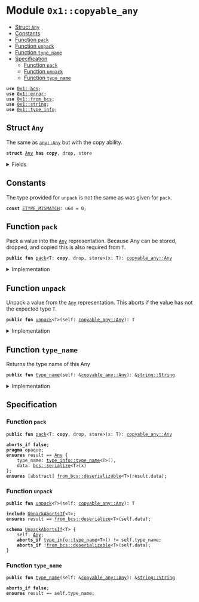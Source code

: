 
<a id="0x1_copyable_any"></a>

# Module `0x1::copyable_any`



-  [Struct `Any`](#0x1_copyable_any_Any)
-  [Constants](#@Constants_0)
-  [Function `pack`](#0x1_copyable_any_pack)
-  [Function `unpack`](#0x1_copyable_any_unpack)
-  [Function `type_name`](#0x1_copyable_any_type_name)
-  [Specification](#@Specification_1)
    -  [Function `pack`](#@Specification_1_pack)
    -  [Function `unpack`](#@Specification_1_unpack)
    -  [Function `type_name`](#@Specification_1_type_name)


<pre><code><b>use</b> <a href="../../../move-stdlib/tests/compiler-v2-doc/bcs.md#0x1_bcs">0x1::bcs</a>;
<b>use</b> <a href="../../../move-stdlib/tests/compiler-v2-doc/error.md#0x1_error">0x1::error</a>;
<b>use</b> <a href="from_bcs.md#0x1_from_bcs">0x1::from_bcs</a>;
<b>use</b> <a href="../../../move-stdlib/tests/compiler-v2-doc/string.md#0x1_string">0x1::string</a>;
<b>use</b> <a href="type_info.md#0x1_type_info">0x1::type_info</a>;
</code></pre>



<a id="0x1_copyable_any_Any"></a>

## Struct `Any`

The same as <code><a href="any.md#0x1_any_Any">any::Any</a></code> but with the copy ability.


<pre><code><b>struct</b> <a href="copyable_any.md#0x1_copyable_any_Any">Any</a> <b>has</b> <b>copy</b>, drop, store
</code></pre>



<details>
<summary>Fields</summary>


<dl>
<dt>
<code>type_name: <a href="../../../move-stdlib/tests/compiler-v2-doc/string.md#0x1_string_String">string::String</a></code>
</dt>
<dd>

</dd>
<dt>
<code>data: <a href="../../../move-stdlib/tests/compiler-v2-doc/vector.md#0x1_vector">vector</a>&lt;u8&gt;</code>
</dt>
<dd>

</dd>
</dl>


</details>

<a id="@Constants_0"></a>

## Constants


<a id="0x1_copyable_any_ETYPE_MISMATCH"></a>

The type provided for <code>unpack</code> is not the same as was given for <code>pack</code>.


<pre><code><b>const</b> <a href="copyable_any.md#0x1_copyable_any_ETYPE_MISMATCH">ETYPE_MISMATCH</a>: u64 = 0;
</code></pre>



<a id="0x1_copyable_any_pack"></a>

## Function `pack`

Pack a value into the <code><a href="copyable_any.md#0x1_copyable_any_Any">Any</a></code> representation. Because Any can be stored, dropped, and copied this is
also required from <code>T</code>.


<pre><code><b>public</b> <b>fun</b> <a href="copyable_any.md#0x1_copyable_any_pack">pack</a>&lt;T: <b>copy</b>, drop, store&gt;(x: T): <a href="copyable_any.md#0x1_copyable_any_Any">copyable_any::Any</a>
</code></pre>



<details>
<summary>Implementation</summary>


<pre><code><b>public</b> <b>fun</b> <a href="copyable_any.md#0x1_copyable_any_pack">pack</a>&lt;T: drop + store + <b>copy</b>&gt;(x: T): <a href="copyable_any.md#0x1_copyable_any_Any">Any</a> {
    <a href="copyable_any.md#0x1_copyable_any_Any">Any</a> {
        type_name: <a href="type_info.md#0x1_type_info_type_name">type_info::type_name</a>&lt;T&gt;(),
        data: <a href="../../../move-stdlib/tests/compiler-v2-doc/bcs.md#0x1_bcs_to_bytes">bcs::to_bytes</a>(&x)
    }
}
</code></pre>



</details>

<a id="0x1_copyable_any_unpack"></a>

## Function `unpack`

Unpack a value from the <code><a href="copyable_any.md#0x1_copyable_any_Any">Any</a></code> representation. This aborts if the value has not the expected type <code>T</code>.


<pre><code><b>public</b> <b>fun</b> <a href="copyable_any.md#0x1_copyable_any_unpack">unpack</a>&lt;T&gt;(self: <a href="copyable_any.md#0x1_copyable_any_Any">copyable_any::Any</a>): T
</code></pre>



<details>
<summary>Implementation</summary>


<pre><code><b>public</b> <b>fun</b> <a href="copyable_any.md#0x1_copyable_any_unpack">unpack</a>&lt;T&gt;(self: <a href="copyable_any.md#0x1_copyable_any_Any">Any</a>): T {
    <b>assert</b>!(<a href="type_info.md#0x1_type_info_type_name">type_info::type_name</a>&lt;T&gt;() == self.type_name, <a href="../../../move-stdlib/tests/compiler-v2-doc/error.md#0x1_error_invalid_argument">error::invalid_argument</a>(<a href="copyable_any.md#0x1_copyable_any_ETYPE_MISMATCH">ETYPE_MISMATCH</a>));
    from_bytes&lt;T&gt;(self.data)
}
</code></pre>



</details>

<a id="0x1_copyable_any_type_name"></a>

## Function `type_name`

Returns the type name of this Any


<pre><code><b>public</b> <b>fun</b> <a href="copyable_any.md#0x1_copyable_any_type_name">type_name</a>(self: &<a href="copyable_any.md#0x1_copyable_any_Any">copyable_any::Any</a>): &<a href="../../../move-stdlib/tests/compiler-v2-doc/string.md#0x1_string_String">string::String</a>
</code></pre>



<details>
<summary>Implementation</summary>


<pre><code><b>public</b> <b>fun</b> <a href="copyable_any.md#0x1_copyable_any_type_name">type_name</a>(self: &<a href="copyable_any.md#0x1_copyable_any_Any">Any</a>): &String {
    &self.type_name
}
</code></pre>



</details>

<a id="@Specification_1"></a>

## Specification


<a id="@Specification_1_pack"></a>

### Function `pack`


<pre><code><b>public</b> <b>fun</b> <a href="copyable_any.md#0x1_copyable_any_pack">pack</a>&lt;T: <b>copy</b>, drop, store&gt;(x: T): <a href="copyable_any.md#0x1_copyable_any_Any">copyable_any::Any</a>
</code></pre>




<pre><code><b>aborts_if</b> <b>false</b>;
<b>pragma</b> opaque;
<b>ensures</b> result == <a href="copyable_any.md#0x1_copyable_any_Any">Any</a> {
    type_name: <a href="type_info.md#0x1_type_info_type_name">type_info::type_name</a>&lt;T&gt;(),
    data: <a href="../../../move-stdlib/tests/compiler-v2-doc/bcs.md#0x1_bcs_serialize">bcs::serialize</a>&lt;T&gt;(x)
};
<b>ensures</b> [abstract] <a href="from_bcs.md#0x1_from_bcs_deserializable">from_bcs::deserializable</a>&lt;T&gt;(result.data);
</code></pre>



<a id="@Specification_1_unpack"></a>

### Function `unpack`


<pre><code><b>public</b> <b>fun</b> <a href="copyable_any.md#0x1_copyable_any_unpack">unpack</a>&lt;T&gt;(self: <a href="copyable_any.md#0x1_copyable_any_Any">copyable_any::Any</a>): T
</code></pre>




<pre><code><b>include</b> <a href="copyable_any.md#0x1_copyable_any_UnpackAbortsIf">UnpackAbortsIf</a>&lt;T&gt;;
<b>ensures</b> result == <a href="from_bcs.md#0x1_from_bcs_deserialize">from_bcs::deserialize</a>&lt;T&gt;(self.data);
</code></pre>




<a id="0x1_copyable_any_UnpackAbortsIf"></a>


<pre><code><b>schema</b> <a href="copyable_any.md#0x1_copyable_any_UnpackAbortsIf">UnpackAbortsIf</a>&lt;T&gt; {
    self: <a href="copyable_any.md#0x1_copyable_any_Any">Any</a>;
    <b>aborts_if</b> <a href="type_info.md#0x1_type_info_type_name">type_info::type_name</a>&lt;T&gt;() != self.type_name;
    <b>aborts_if</b> !<a href="from_bcs.md#0x1_from_bcs_deserializable">from_bcs::deserializable</a>&lt;T&gt;(self.data);
}
</code></pre>



<a id="@Specification_1_type_name"></a>

### Function `type_name`


<pre><code><b>public</b> <b>fun</b> <a href="copyable_any.md#0x1_copyable_any_type_name">type_name</a>(self: &<a href="copyable_any.md#0x1_copyable_any_Any">copyable_any::Any</a>): &<a href="../../../move-stdlib/tests/compiler-v2-doc/string.md#0x1_string_String">string::String</a>
</code></pre>




<pre><code><b>aborts_if</b> <b>false</b>;
<b>ensures</b> result == self.type_name;
</code></pre>


[move-book]: https://dev.libra2.org/move/book/SUMMARY
